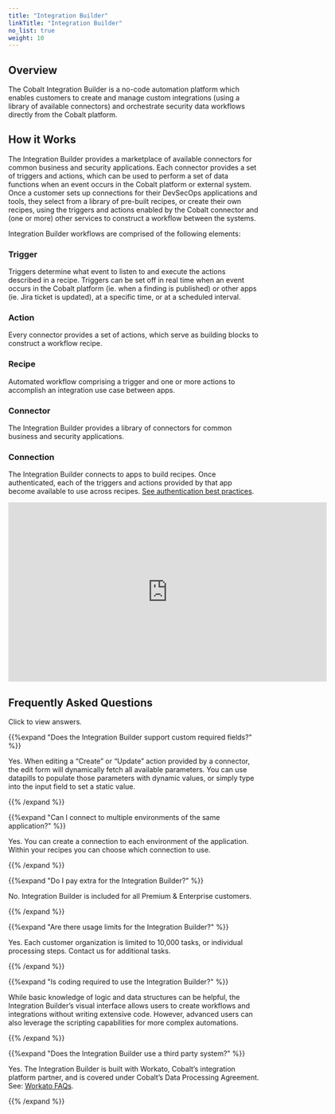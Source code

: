 ```yaml
---
title: "Integration Builder"
linkTitle: "Integration Builder"
no_list: true
weight: 10
---
```


## Overview

The Cobalt Integration Builder is a no-code automation platform which enables customers to create and manage custom
integrations (using a library of available connectors) and orchestrate security
data workflows directly from the Cobalt platform.

## How it Works

The Integration Builder provides a marketplace of available connectors for common business and security applications.
Each connector provides a set of triggers and actions, which can be used to perform a set of data functions when an
event occurs in the Cobalt platform or external system.
Once a customer sets up connections for their DevSecOps applications and tools, they select from a library of
pre-built recipes, or create their own recipes, using the triggers and actions enabled by the Cobalt connector
and (one or more) other services to construct a workflow between the systems.

Integration Builder workflows are comprised of the following elements:

### Trigger

Triggers determine what event to listen to and execute the actions described in a recipe.
Triggers can be set off in real time when an event occurs in the Cobalt platform (ie. when a finding is published)
or other apps (ie. Jira ticket is updated), at a specific time, or at a scheduled interval.

### Action

Every connector provides a set of actions, which serve as building blocks to construct a workflow recipe.

### Recipe

Automated workflow comprising a trigger and one or more actions to accomplish an integration use case between apps.

### Connector

The Integration Builder provides a library of connectors for common business and security applications.

### Connection

The Integration Builder connects to apps to build recipes. Once authenticated, each of the triggers and actions provided
by that app become available to use across recipes. [See authentication best practices](/integrations/integrationbuilder/how-to-guides/#authentication-best-practices).

<iframe src="https://play.vidyard.com/a22pBZVWCwGaWvs8VQZXEC" width="640" height="360" frameborder="0" allowfullscreen></iframe>

## Frequently Asked Questions

Click <i style="font-size:x-large; color: #0047AB" class="fas fa-chevron-right"></i> to view answers.

{{%expand "Does the Integration Builder support custom required fields?" %}}
<br>

Yes. When editing a “Create” or “Update” action provided by a connector, the edit form will dynamically fetch
all available parameters.  You can use datapills to populate those parameters with dynamic values,
or simply type into the input field to set a static value.

{{% /expand %}}
<br>

{{%expand "Can I connect to multiple environments of the same application?" %}}
<br>

Yes. You can create a connection to each environment of the application. Within your recipes you can choose which connection to use.

{{% /expand %}}
<br>

{{%expand "Do I pay extra for the Integration Builder?" %}}
<br>

No. Integration Builder is included for all Premium & Enterprise customers.

{{% /expand %}}
<br>

{{%expand "Are there usage limits for the Integration Builder?" %}}
<br>

Yes. Each customer organization is limited to 10,000 tasks, or individual processing steps. Contact us for additional tasks.

{{% /expand %}}
<br>

{{%expand "Is coding required to use the Integration Builder?" %}}
<br>

While basic knowledge of logic and data structures can be helpful, the Integration Builder’s visual interface allows
users to create workflows and integrations without writing extensive code. However, advanced users can also leverage
the scripting capabilities for more complex automations.

{{% /expand %}}
<br>

{{%expand "Does the Integration Builder use a third party system?" %}}
<br>

Yes. The Integration Builder is built with Workato, Cobalt’s integration platform partner, and is covered under
Cobalt’s Data Processing Agreement.  See: [Workato FAQs](https://docs.workato.com/workato-faqs.html).

{{% /expand %}}
<br>
